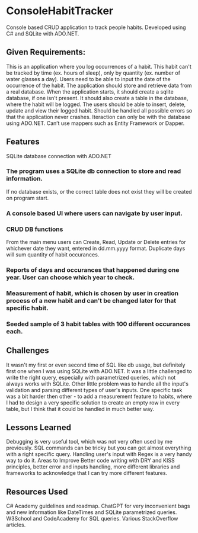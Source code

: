 # ConsoleHabitTracker

Console based CRUD application to track people habits. Developed using C# and SQLite with ADO.NET.

## Given Requirements:
This is an application where you log occurrences of a habit.
This habit can't be tracked by time (ex. hours of sleep), only by quantity (ex. number of water glasses a day).
Users need to be able to input the date of the occurrence of the habit.
The application should store and retrieve data from a real database.
When the application starts, it should create a sqlite database, if one isn’t present.
It should also create a table in the database, where the habit will be logged.
The users should be able to insert, delete, update and view their logged habit.
Should be handled all possible errors so that the application never crashes.
Iteraction can only be with the database using ADO.NET. Can’t use mappers such as Entity Framework or Dapper.

## Features
SQLite database connection with ADO.NET

### The program uses a SQLite db connection to store and read information.
If no database exists, or the correct table does not exist they will be created on program start.

### A console based UI where users can navigate by user input.

### CRUD DB functions
From the main menu users can Create, Read, Update or Delete entries for whichever date they want, entered in dd.mm.yyyy format. Duplicate days will sum quantity of habit occurances.

### Reports of days and occurances that happened during one year. User can choose which year to check.

### Measurement of habit, which is chosen by user in creation process of a new habit and can't be changed later for that specific habit.

### Seeded sample of 3 habit tables with 100 different occurances each.

## Challenges
It wasn't my first or even second time of SQL like db usage, but definitely first one when I was using SQLite with ADO.NET. It was a little challenged to write the right query, especially with parametrized queries, which not always works with SQLite. Other little problem was to handle all the input's validation and parsing different types of user's inputs.
One specific task was a bit harder then other - to add a measurement feature to habits, where I had to design a very specific solution to create an empty row in every table, but I think that it could be handled in much better way.
## Lessons Learned
Debugging is very useful tool, which was not very often used by me previously. SQL commands can be tricky but you can get almost everything with a right specific query. Handling user's input with Regex is a very handy way to do it.
Areas to Improve
Better code writing with DRY and KISS principles, better error and inputs handling, more different libraries and frameworks to acknowledge that I can try more different features.
## Resources Used
C# Academy guidelines and roadmap.
ChatGPT for very inconvenient bags and new information like DateTimes and SQLite parametrized queries.
W3School and CodeAcademy for SQL queries.
Various StackOverflow articles.

